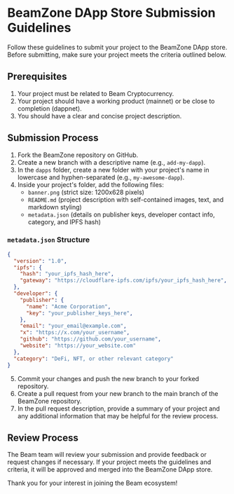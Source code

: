 # BeamZone DApp Store Submission Guidelines

Follow these guidelines to submit your project to the BeamZone DApp store. Before submitting, make sure your project meets the criteria outlined below.

## Prerequisites

1. Your project must be related to Beam Cryptocurrency.
2. Your project should have a working product (mainnet) or be close to completion (dappnet).
3. You should have a clear and concise project description.

## Submission Process

1. Fork the BeamZone repository on GitHub.
2. Create a new branch with a descriptive name (e.g., `add-my-dapp`).
3. In the `dapps` folder, create a new folder with your project's name in lowercase and hyphen-separated (e.g., `my-awesome-dapp`).
4. Inside your project's folder, add the following files:
   - `banner.png` (strict size: 1200x628 pixels)
   - `README.md` (project description with self-contained images, text, and markdown styling)
   - `metadata.json` (details on publisher keys, developer contact info, category, and IPFS hash)

### `metadata.json` Structure

```json
{
  "version": "1.0",
  "ipfs": {
    "hash": "your_ipfs_hash_here",
    "gateway": "https://cloudflare-ipfs.com/ipfs/your_ipfs_hash_here",
  },
  "developer": {
    "publisher": {
      "name": "Acme Corporation",
      "key": "your_publisher_keys_here",
    },
    "email": "your_email@example.com",
    "x": "https://x.com/your_username",
    "github": "https://github.com/your_username",
    "website": "https://your_website.com"
  },
  "category": "DeFi, NFT, or other relevant category"
}
```

5. Commit your changes and push the new branch to your forked repository.
6. Create a pull request from your new branch to the main branch of the BeamZone repository.
7. In the pull request description, provide a summary of your project and any additional information that may be helpful for the review process.

## Review Process

The Beam team will review your submission and provide feedback or request changes if necessary. If your project meets the guidelines and criteria, it will be approved and merged into the BeamZone DApp store.

Thank you for your interest in joining the Beam ecosystem!
